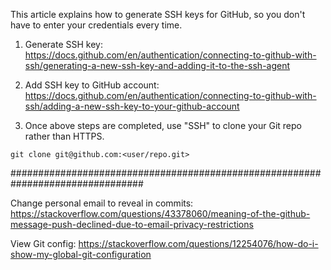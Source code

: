 This article explains how to generate SSH keys for GitHub, so you don't have to enter your credentials every time.

1. Generate SSH key:
https://docs.github.com/en/authentication/connecting-to-github-with-ssh/generating-a-new-ssh-key-and-adding-it-to-the-ssh-agent

2. Add SSH key to GitHub account:
https://docs.github.com/en/authentication/connecting-to-github-with-ssh/adding-a-new-ssh-key-to-your-github-account

3. Once above steps are completed, use "SSH" to clone your Git repo rather than HTTPS.

`git clone git@github.com:<user/repo.git>`

################################################################################

Change personal email to reveal in commits:
https://stackoverflow.com/questions/43378060/meaning-of-the-github-message-push-declined-due-to-email-privacy-restrictions

View Git config:
https://stackoverflow.com/questions/12254076/how-do-i-show-my-global-git-configuration
